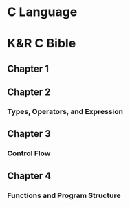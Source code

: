 # C Language
# K&R C Bible
## Chapter 1

## Chapter 2
### Types, Operators, and Expression


## Chapter 3
### Control Flow


## Chapter 4
### Functions and Program Structure

